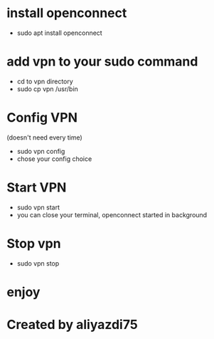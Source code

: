 # install openconnect

- sudo apt install openconnect

# add vpn to your sudo command

- cd to vpn directory
- sudo cp vpn /usr/bin

# Config VPN
(doesn't need every time)
- sudo vpn config
- chose your config choice

# Start VPN

- sudo vpn start
- you can close your terminal, openconnect started in background

# Stop vpn

- sudo vpn stop

# enjoy
# Created by aliyazdi75
